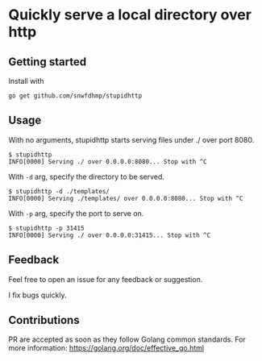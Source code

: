 # Quickly serve a local directory over http

## Getting started

Install with

```
go get github.com/snwfdhmp/stupidhttp
```

## Usage

With no arguments, stupidhttp starts serving files under ./ over port 8080.

```
$ stupidhttp
INFO[0000] Serving ./ over 0.0.0.0:8080... Stop with ^C 
```

With `-d` arg, specify the directory to be served.

```
$ stupidhttp -d ./templates/
INFO[0000] Serving ./templates/ over 0.0.0.0:8080... Stop with ^C 
```


With `-p` arg, specify the port to serve on.

```
$ stupidhttp -p 31415
INFO[0000] Serving ./ over 0.0.0.0:31415... Stop with ^C 
```

## Feedback

Feel free to open an issue for any feedback or suggestion.

I fix bugs quickly.

## Contributions

PR are accepted as soon as they follow Golang common standards.
For more information: https://golang.org/doc/effective_go.html
